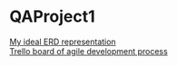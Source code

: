# QAProject1

[My ideal ERD representation](https://drive.google.com/file/d/1-ukFDbqeWsIfEVCPUWOmNFj9W95Ktbze/view?usp=sharing)
<br>
[Trello board of agile development process](https://trello.com/b/P9M2NvAt)
